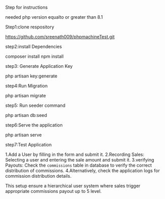 Step for instructions

needed php version equalto or greater than 8.1

Step1:clone respository

https://github.com/sreenath009/phpmachineTest.git

step2:install Dependencies

composer install
npm install

step3: Generate Application Key

php artisan key:generate

step4:Run Migration

php artisan migrate

step5: Run seeder command

php artisan db:seed

step6:Serve the application

php artisan serve

step7:Test Application

1.Add a  User by filling in the form and submit it.
2.Recording Sales: Selecting a user and entering the sale amount and submit it. 
3.verifying Payouts: Check the `commissions` table in database to verify the correct distribution of commissions.
4.Alternatively, check the application logs for commission distribution details.

This setup ensure a hierarchical user system where sales trigger appropriate commissions payout up to 5 level.
